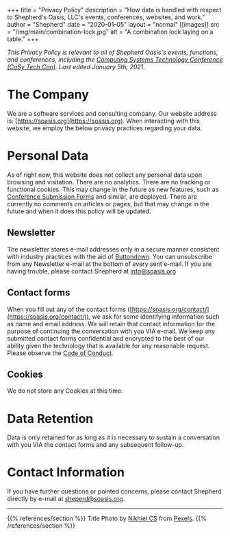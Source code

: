 +++
title = "Privacy Policy"
description = "How data is handled with respect to Shepherd's Oasis, LLC's events, conferences, websites, and work."
author = "Shepherd"
date = "2020-01-05"
layout = "normal"
[[images]]
  src = "/img/main/combination-lock.jpg"
  alt = "A combination lock laying on a table."
+++

_This Privacy Policy is relevant to all of Shepherd Oasis's events, functions, and conferences, including the [Computing Systems Technology Conference (CoSy Tech Con)](/cosy/). Last edited January 5th, 2021._




# The Company

We are a software services and consulting company. Our website address is: [https://soasis.org](https://soasis.org). When interacting with this website, we employ the below privacy practices regarding your data.




# Personal Data

As of right now, this website does not collect any personal data upon browsing and visitation. There are no analytics. There are no tracking or functional cookies. This may change in the future as new features, such as [Conference Submission Forms](/cosy/) and similar, are deployed. There are currently no comments on articles or pages, but that may change in the future and when it does this policy will be updated.



## Newsletter

The newsletter stores e-mail addresses only in a secure manner consistent with industry practices with the aid of [Buttondown](https://buttondown.email). You can unsubscribe from any Newsletter e-mail at the bottom of every sent e-mail. If you are having trouble, please contact Shepherd at [info@soasis.org](mailto:info@soasis.org)



## Contact forms

When you fill out any of the contact forms ([https://soasis.org/contact/](https://soasis.org/contact/)), we ask for some identifying information such as name and email address. We will retain that contact information for the purpose of continuing the conversation with you VIA e-mail. We keep any submitted contact forms confidential and encrypted to the best of our ability given the technology that is available for any reasonable request. Please observe the [Code of Conduct](/conduct/).



## Cookies

We do not store any Cookies at this time.
 



# Data Retention

Data is only retained for as long as it is necessary to sustain a conversation with you VIA the contact forms and any subsequent follow-up.




# Contact Information

If you have further questions or pointed concerns, please contact Shepherd directly by e-mail at [sheperd@soasis.org](mailto:shepherd@soasis.org).




---

{{% references/section %}}
Title Photo by [Nikhiel CS](https://www.pexels.com/@nix7d80?utm_content=attributionCopyText&utm_medium=referral&utm_source=pexels) from [Pexels](https://www.pexels.com/photo/black-and-white-blur-close-up-lock-411227/?utm_content=attributionCopyText&utm_medium=referral&utm_source=pexels).
{{% /references/section %}}


